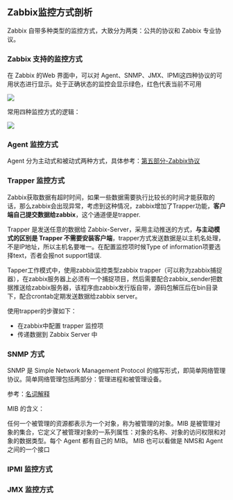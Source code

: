 ## Zabbix监控方式剖析

Zabbix 自带多种类型的监控方式，大致分为两类：公共的协议和 Zabbix 专业协议。

### Zabbix 支持的监控方式

在 Zabbix 的Web 界面中，可以对 Agent、SNMP、JMX、IPMI这四种协议的可用状态进行显示。处于正确状态的监控会显示绿色，红色代表当前不可用

<div>
    <image src="../img/zabbix-mon.png"></image>
</div>

常用四种监控方式的逻辑：

<div>
    <image src="../img/zabbix-mon1.png"></image>
</div>

### Agent 监控方式

Agent 分为主动式和被动式两种方式，具体参考：[第五部分-Zabbix协议](<https://github.com/tangming579/Zabbix/blob/master/note/5-%E7%AC%AC%E4%BA%94%E9%83%A8%E5%88%86-Zabbix%E5%8D%8F%E8%AE%AE.md>)

### Trapper 监控方式

Zabbix获取数据有超时时间，如果一些数据需要执行比较长的时间才能获取的话，那么zabbix会出现异常，考虑到这种情况，zabbix增加了Trapper功能，**客户端自己提交数据给zabbix**，这个通道便是trapper.

Trapper 是发送任意的数据给 Zabbix-Server，采用主动推送的方式，**与主动模式的区别是 Trapper 不需要安装客户端**，trapper方式发送数据是以主机名处理，不是IP地址，所以主机名要唯一。在配置监控项时候Type of information项要选择text，否者会报not support错误.

Tapper工作模式中，使用zabbix监控类型zabbix trapper（可以称为zabbix捕捉器），在zabbix服务器上必须有一个捕捉项目，然后需要配合zabbix_sender把数据推送给zabbix服务器，该程序由zabbix发行版自带，源码包解压后在bin目录下，配合crontab定期发送数据给zabbix server。

使用trapper的步骤如下：

- 在zabbix中配置 trapper 监控项
- 传递数据到 Zabbix Server 中

### SNMP 方式

SNMP 是 Simple Network Management Protocol 的缩写形式，即简单网络管理协议。简单网络管理包括两部分：管理进程和被管理设备。

参考：[名词解释](https://github.com/tangming579/Zabbix/blob/master/note/%E5%90%8D%E8%AF%8D%E8%A7%A3%E9%87%8A.md)

MIB 的含义：

任何一个被管理的资源都表示为一个对象，称为被管理的对象。MIB 是被管理对象的集合，它定义了被管理对象的一系列属性：对象的名称、对象的访问权限和对象的数据类型。每个 Agent 都有自己的 MIB。 MIB 也可以看做是 NMS和 Agent 之间的一个接口

### IPMI 监控方式



### JMX 监控方式

